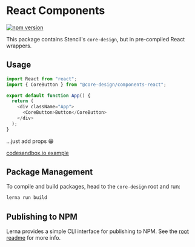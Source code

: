 # React Components

[![npm version](https://img.shields.io/npm/v/@core-design/components-react.svg?style=flat-square)](https://www.npmjs.com/package/@core-design/components-react)

This package contains Stencil's `core-design`, but in pre-compiled React wrappers.

## Usage

```javascript
import React from "react";
import { CoreButton } from "@core-design/components-react";

export default function App() {
  return (
    <div className="App">
      <CoreButton>Button</CoreButton>
    </div>
  );
}
```

...just add props 😁

[codesandbox.io example](https://codesandbox.io/s/core-button-example-e32f5)

## Package Management

To compile and build packages, head to the `core-design` root and run:

```bash
lerna run build
```

## Publishing to NPM

Lerna provides a simple CLI interface for publishing to NPM. See the [root readme](https://github.com/iFixit/core-design#core-design) for more info.
